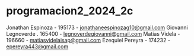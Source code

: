 # programacion2_2024_2c
Jonathan Espinoza - 195173 - jonathaneespinozag10@gmail.com
Giovanni Legnoverde . 165400 - legnoverdegiovanni@gmail.com
Matias Videla - 196660 - matiasvidelaisap@gmail.com
Ezequiel Pereyra - 174232 - epereyra443@gmail.com
